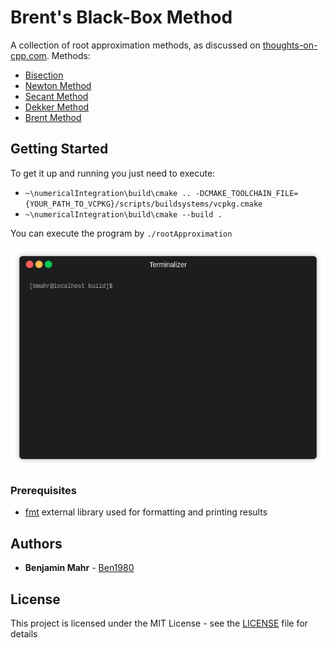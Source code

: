 # Brent's Black-Box Method

A collection of root approximation methods, as discussed on [thoughts-on-cpp.com](https://thoughts-on-cpp.com).
Methods:
 - [Bisection](https://en.wikipedia.org/wiki/Bisection_method)
 - [Newton Method](https://en.wikipedia.org/wiki/Newton%27s_method)
 - [Secant Method](https://en.wikipedia.org/wiki/Secant_method)
 - [Dekker Method](https://en.wikipedia.org/wiki/Brent's_method#Dekker's_method)
 - [Brent Method](https://en.wikipedia.org/wiki/Brent%27s_method)

## Getting Started

To get it up and running you just need to execute:
- `~\numericalIntegration\build\cmake .. -DCMAKE_TOOLCHAIN_FILE={YOUR_PATH_TO_VCPKG}/scripts/buildsystems/vcpkg.cmake`
- `~\numericalIntegration\build\cmake --build .`

You can execute the program by `./rootApproximation`

![Screen capture of programm execution](rootApproximation.gif)

### Prerequisites

- [fmt](http://fmtlib.net/latest/index.html) external library used for formatting and printing results

## Authors

* **Benjamin Mahr** - [Ben1980](https://github.com/Ben1980)

## License

This project is licensed under the MIT License - see the [LICENSE](LICENSE) file for details
